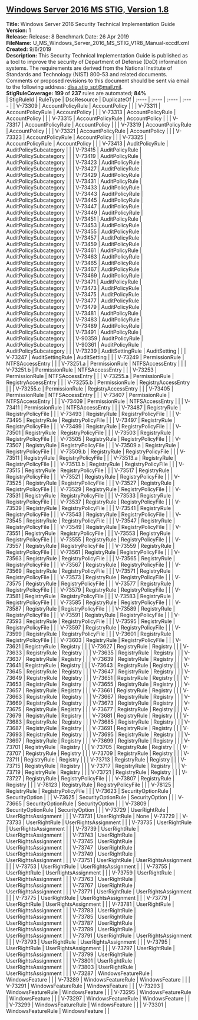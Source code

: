 ## [Windows Server 2016 MS STIG, Version 1.8](.\StigDetail\WindowsServer-2016-MS-1.8.md)

**Title:** Windows Server 2016 Security Technical Implementation Guide  
**Version:** 1  
**Release:** Release: 8 Benchmark Date: 26 Apr 2019  
**FileName:** U_MS_Windows_Server_2016_MS_STIG_V1R8_Manual-xccdf.xml  
**Created:** 9/6/2019  
**Description:** This Security Technical Implementation Guide is published as a tool to improve the security of Department of Defense (DoD) information systems. The requirements are derived from the National Institute of Standards and Technology (NIST) 800-53 and related documents. Comments or proposed revisions to this document should be sent via email to the following address: disa.stig_spt@mail.mil.  
**StigRuleCoverage:** **199** of **237** rules are automated; **84%**  
| StigRuleId | RuleType | DscResource | DuplicateOf
| :---- | :---- | :---- | :---- |
| V-73309 | AccountPolicyRule | AccountPolicy |  |
| V-73311 | AccountPolicyRule | AccountPolicy |  |
| V-73313 | AccountPolicyRule | AccountPolicy |  |
| V-73315 | AccountPolicyRule | AccountPolicy |  |
| V-73317 | AccountPolicyRule | AccountPolicy |  |
| V-73319 | AccountPolicyRule | AccountPolicy |  |
| V-73321 | AccountPolicyRule | AccountPolicy |  |
| V-73323 | AccountPolicyRule | AccountPolicy |  |
| V-73325 | AccountPolicyRule | AccountPolicy |  |
| V-73413 | AuditPolicyRule | AuditPolicySubcategory |  |
| V-73415 | AuditPolicyRule | AuditPolicySubcategory |  |
| V-73419 | AuditPolicyRule | AuditPolicySubcategory |  |
| V-73423 | AuditPolicyRule | AuditPolicySubcategory |  |
| V-73427 | AuditPolicyRule | AuditPolicySubcategory |  |
| V-73429 | AuditPolicyRule | AuditPolicySubcategory |  |
| V-73431 | AuditPolicyRule | AuditPolicySubcategory |  |
| V-73433 | AuditPolicyRule | AuditPolicySubcategory |  |
| V-73443 | AuditPolicyRule | AuditPolicySubcategory |  |
| V-73445 | AuditPolicyRule | AuditPolicySubcategory |  |
| V-73447 | AuditPolicyRule | AuditPolicySubcategory |  |
| V-73449 | AuditPolicyRule | AuditPolicySubcategory |  |
| V-73451 | AuditPolicyRule | AuditPolicySubcategory |  |
| V-73453 | AuditPolicyRule | AuditPolicySubcategory |  |
| V-73455 | AuditPolicyRule | AuditPolicySubcategory |  |
| V-73457 | AuditPolicyRule | AuditPolicySubcategory |  |
| V-73459 | AuditPolicyRule | AuditPolicySubcategory |  |
| V-73461 | AuditPolicyRule | AuditPolicySubcategory |  |
| V-73463 | AuditPolicyRule | AuditPolicySubcategory |  |
| V-73465 | AuditPolicyRule | AuditPolicySubcategory |  |
| V-73467 | AuditPolicyRule | AuditPolicySubcategory |  |
| V-73469 | AuditPolicyRule | AuditPolicySubcategory |  |
| V-73471 | AuditPolicyRule | AuditPolicySubcategory |  |
| V-73473 | AuditPolicyRule | AuditPolicySubcategory |  |
| V-73475 | AuditPolicyRule | AuditPolicySubcategory |  |
| V-73477 | AuditPolicyRule | AuditPolicySubcategory |  |
| V-73479 | AuditPolicyRule | AuditPolicySubcategory |  |
| V-73481 | AuditPolicyRule | AuditPolicySubcategory |  |
| V-73483 | AuditPolicyRule | AuditPolicySubcategory |  |
| V-73489 | AuditPolicyRule | AuditPolicySubcategory |  |
| V-73491 | AuditPolicyRule | AuditPolicySubcategory |  |
| V-90359 | AuditPolicyRule | AuditPolicySubcategory |  |
| V-90361 | AuditPolicyRule | AuditPolicySubcategory |  |
| V-73239 | AuditSettingRule | AuditSetting |  |
| V-73247 | AuditSettingRule | AuditSetting |  |
| V-73249 | PermissionRule | NTFSAccessEntry |  |
| V-73251.a | PermissionRule | NTFSAccessEntry |  |
| V-73251.b | PermissionRule | NTFSAccessEntry |  |
| V-73253 | PermissionRule | NTFSAccessEntry |  |
| V-73255.a | PermissionRule | RegistryAccessEntry |  |
| V-73255.b | PermissionRule | RegistryAccessEntry |  |
| V-73255.c | PermissionRule | RegistryAccessEntry |  |
| V-73405 | PermissionRule | NTFSAccessEntry |  |
| V-73407 | PermissionRule | NTFSAccessEntry |  |
| V-73409 | PermissionRule | NTFSAccessEntry |  |
| V-73411 | PermissionRule | NTFSAccessEntry |  |
| V-73487 | RegistryRule | RegistryPolicyFile |  |
| V-73493 | RegistryRule | RegistryPolicyFile |  |
| V-73495 | RegistryRule | RegistryPolicyFile |  |
| V-73497 | RegistryRule | RegistryPolicyFile |  |
| V-73499 | RegistryRule | RegistryPolicyFile |  |
| V-73501 | RegistryRule | RegistryPolicyFile |  |
| V-73503 | RegistryRule | RegistryPolicyFile |  |
| V-73505 | RegistryRule | RegistryPolicyFile |  |
| V-73507 | RegistryRule | RegistryPolicyFile |  |
| V-73509.a | RegistryRule | RegistryPolicyFile |  |
| V-73509.b | RegistryRule | RegistryPolicyFile |  |
| V-73511 | RegistryRule | RegistryPolicyFile |  |
| V-73513.a | RegistryRule | RegistryPolicyFile |  |
| V-73513.b | RegistryRule | RegistryPolicyFile |  |
| V-73515 | RegistryRule | RegistryPolicyFile |  |
| V-73517 | RegistryRule | RegistryPolicyFile |  |
| V-73521 | RegistryRule | RegistryPolicyFile |  |
| V-73525 | RegistryRule | RegistryPolicyFile |  |
| V-73527 | RegistryRule | RegistryPolicyFile |  |
| V-73529 | RegistryRule | RegistryPolicyFile |  |
| V-73531 | RegistryRule | RegistryPolicyFile |  |
| V-73533 | RegistryRule | RegistryPolicyFile |  |
| V-73537 | RegistryRule | RegistryPolicyFile |  |
| V-73539 | RegistryRule | RegistryPolicyFile |  |
| V-73541 | RegistryRule | RegistryPolicyFile |  |
| V-73543 | RegistryRule | RegistryPolicyFile |  |
| V-73545 | RegistryRule | RegistryPolicyFile |  |
| V-73547 | RegistryRule | RegistryPolicyFile |  |
| V-73549 | RegistryRule | RegistryPolicyFile |  |
| V-73551 | RegistryRule | RegistryPolicyFile |  |
| V-73553 | RegistryRule | RegistryPolicyFile |  |
| V-73555 | RegistryRule | RegistryPolicyFile |  |
| V-73557 | RegistryRule | RegistryPolicyFile |  |
| V-73559 | RegistryRule | RegistryPolicyFile |  |
| V-73561 | RegistryRule | RegistryPolicyFile |  |
| V-73563 | RegistryRule | RegistryPolicyFile |  |
| V-73565 | RegistryRule | RegistryPolicyFile |  |
| V-73567 | RegistryRule | RegistryPolicyFile |  |
| V-73569 | RegistryRule | RegistryPolicyFile |  |
| V-73571 | RegistryRule | RegistryPolicyFile |  |
| V-73573 | RegistryRule | RegistryPolicyFile |  |
| V-73575 | RegistryRule | RegistryPolicyFile |  |
| V-73577 | RegistryRule | RegistryPolicyFile |  |
| V-73579 | RegistryRule | RegistryPolicyFile |  |
| V-73581 | RegistryRule | RegistryPolicyFile |  |
| V-73583 | RegistryRule | RegistryPolicyFile |  |
| V-73585 | RegistryRule | RegistryPolicyFile |  |
| V-73587 | RegistryRule | RegistryPolicyFile |  |
| V-73589 | RegistryRule | RegistryPolicyFile |  |
| V-73591 | RegistryRule | RegistryPolicyFile |  |
| V-73593 | RegistryRule | RegistryPolicyFile |  |
| V-73595 | RegistryRule | RegistryPolicyFile |  |
| V-73597 | RegistryRule | RegistryPolicyFile |  |
| V-73599 | RegistryRule | RegistryPolicyFile |  |
| V-73601 | RegistryRule | RegistryPolicyFile |  |
| V-73603 | RegistryRule | RegistryPolicyFile |  |
| V-73621 | RegistryRule | Registry |  |
| V-73627 | RegistryRule | Registry |  |
| V-73633 | RegistryRule | Registry |  |
| V-73635 | RegistryRule | Registry |  |
| V-73637 | RegistryRule | Registry |  |
| V-73639 | RegistryRule | Registry |  |
| V-73641 | RegistryRule | Registry |  |
| V-73643 | RegistryRule | Registry |  |
| V-73645 | RegistryRule | Registry |  |
| V-73647 | RegistryRule | Registry |  |
| V-73649 | RegistryRule | Registry |  |
| V-73651 | RegistryRule | Registry |  |
| V-73653 | RegistryRule | Registry |  |
| V-73655 | RegistryRule | Registry |  |
| V-73657 | RegistryRule | Registry |  |
| V-73661 | RegistryRule | Registry |  |
| V-73663 | RegistryRule | Registry |  |
| V-73667 | RegistryRule | Registry |  |
| V-73669 | RegistryRule | Registry |  |
| V-73673 | RegistryRule | Registry |  |
| V-73675 | RegistryRule | Registry |  |
| V-73677 | RegistryRule | Registry |  |
| V-73679 | RegistryRule | Registry |  |
| V-73681 | RegistryRule | Registry |  |
| V-73683 | RegistryRule | Registry |  |
| V-73685 | RegistryRule | Registry |  |
| V-73687 | RegistryRule | Registry |  |
| V-73691 | RegistryRule | Registry |  |
| V-73693 | RegistryRule | Registry |  |
| V-73695 | RegistryRule | Registry |  |
| V-73697 | RegistryRule | Registry |  |
| V-73699 | RegistryRule | Registry |  |
| V-73701 | RegistryRule | Registry |  |
| V-73705 | RegistryRule | Registry |  |
| V-73707 | RegistryRule | Registry |  |
| V-73709 | RegistryRule | Registry |  |
| V-73711 | RegistryRule | Registry |  |
| V-73713 | RegistryRule | Registry |  |
| V-73715 | RegistryRule | Registry |  |
| V-73717 | RegistryRule | Registry |  |
| V-73719 | RegistryRule | Registry |  |
| V-73721 | RegistryRule | Registry |  |
| V-73727 | RegistryRule | RegistryPolicyFile |  |
| V-73807 | RegistryRule | Registry |  |
| V-78123 | RegistryRule | RegistryPolicyFile |  |
| V-78125 | RegistryRule | RegistryPolicyFile |  |
| V-73623 | SecurityOptionRule | SecurityOption |  |
| V-73625 | SecurityOptionRule | SecurityOption |  |
| V-73665 | SecurityOptionRule | SecurityOption |  |
| V-73809 | SecurityOptionRule | SecurityOption |  |
| V-73729 | UserRightRule | UserRightsAssignment |  |
| V-73731 | UserRightRule | None | V-73729 |
| V-73733 | UserRightRule | UserRightsAssignment |  |
| V-73735 | UserRightRule | UserRightsAssignment |  |
| V-73739 | UserRightRule | UserRightsAssignment |  |
| V-73743 | UserRightRule | UserRightsAssignment |  |
| V-73745 | UserRightRule | UserRightsAssignment |  |
| V-73747 | UserRightRule | UserRightsAssignment |  |
| V-73749 | UserRightRule | UserRightsAssignment |  |
| V-73751 | UserRightRule | UserRightsAssignment |  |
| V-73753 | UserRightRule | UserRightsAssignment |  |
| V-73755 | UserRightRule | UserRightsAssignment |  |
| V-73759 | UserRightRule | UserRightsAssignment |  |
| V-73763 | UserRightRule | UserRightsAssignment |  |
| V-73767 | UserRightRule | UserRightsAssignment |  |
| V-73771 | UserRightRule | UserRightsAssignment |  |
| V-73775 | UserRightRule | UserRightsAssignment |  |
| V-73779 | UserRightRule | UserRightsAssignment |  |
| V-73781 | UserRightRule | UserRightsAssignment |  |
| V-73783 | UserRightRule | UserRightsAssignment |  |
| V-73785 | UserRightRule | UserRightsAssignment |  |
| V-73787 | UserRightRule | UserRightsAssignment |  |
| V-73789 | UserRightRule | UserRightsAssignment |  |
| V-73791 | UserRightRule | UserRightsAssignment |  |
| V-73793 | UserRightRule | UserRightsAssignment |  |
| V-73795 | UserRightRule | UserRightsAssignment |  |
| V-73797 | UserRightRule | UserRightsAssignment |  |
| V-73799 | UserRightRule | UserRightsAssignment |  |
| V-73801 | UserRightRule | UserRightsAssignment |  |
| V-73803 | UserRightRule | UserRightsAssignment |  |
| V-73287 | WindowsFeatureRule | WindowsFeature |  |
| V-73289 | WindowsFeatureRule | WindowsFeature |  |
| V-73291 | WindowsFeatureRule | WindowsFeature |  |
| V-73293 | WindowsFeatureRule | WindowsFeature |  |
| V-73295 | WindowsFeatureRule | WindowsFeature |  |
| V-73297 | WindowsFeatureRule | WindowsFeature |  |
| V-73299 | WindowsFeatureRule | WindowsFeature |  |
| V-73301 | WindowsFeatureRule | WindowsFeature |  |
